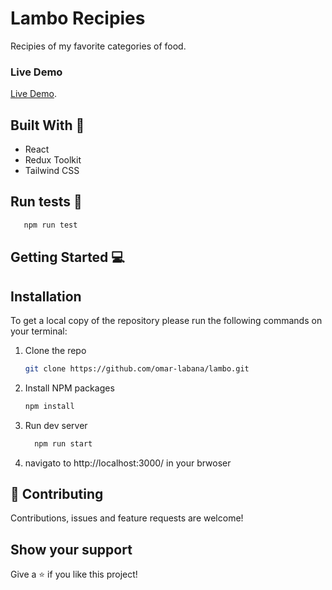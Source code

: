 # Lambo Recipies

Recipies of my favorite categories of food.

### Live Demo

[Live Demo](https://lambo-res.herokuapp.com/).


## Built With 🔨
- React
- Redux Toolkit
- Tailwind CSS

## Run tests 🔨
```sh
   npm run test
```



## Getting Started 💻

## Installation

To get a local copy of the repository please run the following commands on your terminal:

1. Clone the repo
   ```sh
   git clone https://github.com/omar-labana/lambo.git
   ```
2. Install NPM packages
   ```sh
   npm install
   ```
3. Run dev server
    ```sh
      npm run start
    ```
4. navigato to http://localhost:3000/ in your brwoser
## 🤝 Contributing

Contributions, issues and feature requests are welcome!

## Show your support

Give a ⭐️ if you like this project!
